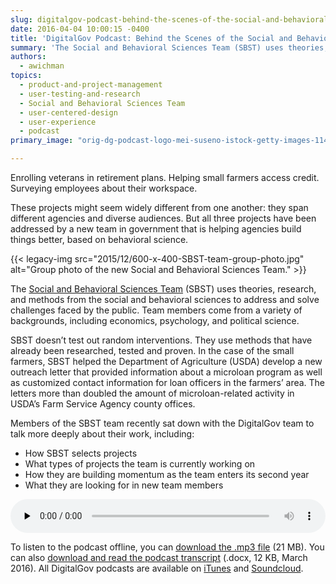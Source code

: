 ```yaml
---
slug: digitalgov-podcast-behind-the-scenes-of-the-social-and-behavioral-science-team
date: 2016-04-04 10:00:15 -0400
title: 'DigitalGov Podcast: Behind the Scenes of the Social and Behavioral Science Team'
summary: 'The Social and Behavioral Sciences Team (SBST) uses theories, research, and methods from the social and behavioral sciences to address and solve challenges faced by the public.'
authors:
  - awichman
topics:
  - product-and-project-management
  - user-testing-and-research
  - Social and Behavioral Sciences Team
  - user-centered-design
  - user-experience
  - podcast
primary_image: "orig-dg-podcast-logo-mei-suseno-istock-getty-images-1148452254"

---
```


Enrolling veterans in retirement plans. Helping small farmers access credit. Surveying employees about their workspace.

These projects might seem widely different from one another: they span different agencies and diverse audiences. But all three projects have been addressed by a new team in government that is helping agencies build things better, based on behavioral science.

{{< legacy-img src="2015/12/600-x-400-SBST-team-group-photo.jpg" alt="Group photo of the new Social and Behavioral Sciences Team." >}}

The [Social and Behavioral Sciences Team](https://sbst.gov/) (SBST) uses theories, research, and methods from the social and behavioral sciences to address and solve challenges faced by the public. Team members come from a variety of backgrounds, including economics, psychology, and political science.

SBST doesn’t test out random interventions. They use methods that have already been researched, tested and proven. In the case of the small farmers, SBST helped the Department of Agriculture (USDA) develop a new outreach letter that provided information about a microloan program as well as customized contact information for loan officers in the farmers’ area. The letters more than doubled the amount of microloan-related activity in USDA’s Farm Service Agency county offices.

Members of the SBST team recently sat down with the DigitalGov team to talk more deeply about their work, including:

  * How SBST selects projects
  * What types of projects the team is currently working on
  * How they are building momentum as the team enters its second year
  * What they are looking for in new team members
  
<audio class="wp-audio-shortcode" id="audio-346181-6" preload="none" style="width: 100%;" controls="controls"><source type="audio/mpeg" src="https://s3.amazonaws.com/digitalgov/_legacy-img/2016/03/DigitalGov-Podcast-Behind-the-Scenes-of-the-Social-and-Behavioral-Science-Team_March-2016_edited-to-15-minutes.mp3" /><https://s3.amazonaws.com/digitalgov/_legacy-img/2016/03/DigitalGov-Podcast-Behind-the-Scenes-of-the-Social-and-Behavioral-Science-Team_March-2016_edited-to-15-minutes.mp3></audio> 

To listen to the podcast offline, you can [download the .mp3 file](https://s3.amazonaws.com/digitalgov/_legacy-img/2016/03/DigitalGov-Podcast-Behind-the-Scenes-of-the-Social-and-Behavioral-Science-Team_March-2016_edited-to-15-minutes.mp3) (21 MB). You can also <a href="https://s3.amazonaws.com/digitalgov/_legacy-img/2016/03/SBSTPodcastTranscript.docx" rel="">download and read the podcast transcript</a> (.docx, 12 KB, March 2016). All DigitalGov podcasts are available on [iTunes](https://itunes.apple.com/us/podcast/digitalgov-podcast/id1042016789) and [Soundcloud](https://soundcloud.com/digitalgov).
